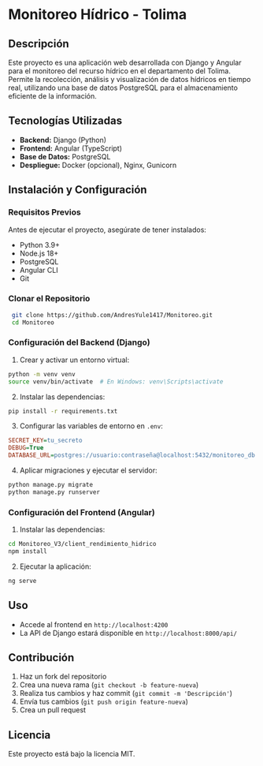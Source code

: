 # Monitoreo Hídrico - Tolima

## Descripción
Este proyecto es una aplicación web desarrollada con Django y Angular para el monitoreo del recurso hídrico en el departamento del Tolima. Permite la recolección, análisis y visualización de datos hídricos en tiempo real, utilizando una base de datos PostgreSQL para el almacenamiento eficiente de la información.

## Tecnologías Utilizadas
- **Backend:** Django (Python)
- **Frontend:** Angular (TypeScript)
- **Base de Datos:** PostgreSQL
- **Despliegue:** Docker (opcional), Nginx, Gunicorn

## Instalación y Configuración
### Requisitos Previos
Antes de ejecutar el proyecto, asegúrate de tener instalados:
- Python 3.9+
- Node.js 18+
- PostgreSQL
- Angular CLI
- Git

### Clonar el Repositorio
```sh
 git clone https://github.com/AndresYule1417/Monitoreo.git
 cd Monitoreo
```

### Configuración del Backend (Django)
1. Crear y activar un entorno virtual:
```sh
python -m venv venv
source venv/bin/activate  # En Windows: venv\Scripts\activate
```
2. Instalar las dependencias:
```sh
pip install -r requirements.txt
```
3. Configurar las variables de entorno en `.env`:
```ini
SECRET_KEY=tu_secreto
DEBUG=True
DATABASE_URL=postgres://usuario:contraseña@localhost:5432/monitoreo_db
```
4. Aplicar migraciones y ejecutar el servidor:
```sh
python manage.py migrate
python manage.py runserver
```

### Configuración del Frontend (Angular)
1. Instalar las dependencias:
```sh
cd Monitoreo_V3/client_rendimiento_hidrico
npm install
```
2. Ejecutar la aplicación:
```sh
ng serve
```

## Uso
- Accede al frontend en `http://localhost:4200`
- La API de Django estará disponible en `http://localhost:8000/api/`

## Contribución
1. Haz un fork del repositorio
2. Crea una nueva rama (`git checkout -b feature-nueva`)
3. Realiza tus cambios y haz commit (`git commit -m 'Descripción'`)
4. Envía tus cambios (`git push origin feature-nueva`)
5. Crea un pull request

## Licencia
Este proyecto está bajo la licencia MIT.
